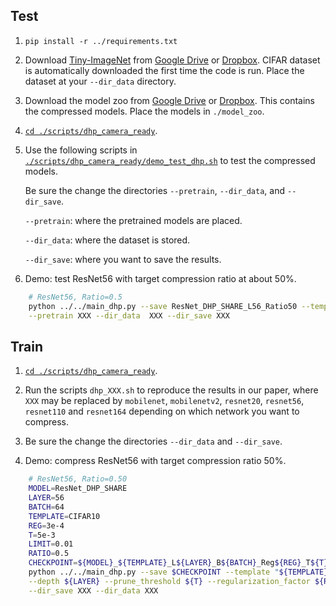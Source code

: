 
## Test
1. `pip install -r ../requirements.txt`

2. Download [Tiny-ImageNet](http://www.image-net.org/) from [Google Drive](https://drive.google.com/file/d/1Aajaob10vzDqPbWZVNMYxJRowlNE0yd5/view?usp=sharing) or [Dropbox](https://www.dropbox.com/s/2kbqse543y2ule0/tiny-imagenet-200.tar.xz?dl=0). CIFAR dataset is automatically downloaded the first time the code is run. Place the dataset at your `--dir_data` directory.

3. Download the model zoo from [Google Drive](https://drive.google.com/file/d/1ojU4jkgwJ6-qHlbD1e_nBWlUAt6ouNmz/view?usp=sharing) or [Dropbox](https://www.dropbox.com/s/vrc3zacctwm3z11/model_zoo_classification.zip?dl=0). This contains the compressed models. Place the models in `./model_zoo`.

4. [`cd ./scripts/dhp_camera_ready`](./scripts/dhp_camera_ready). 

5. Use the following scripts in [`./scripts/dhp_camera_ready/demo_test_dhp.sh`](./scripts/dhp_camera_ready/demo_test_dhp.sh) to test the compressed models. 

    Be sure the change the directories `--pretrain`, `--dir_data`, and `--dir_save`.

    `--pretrain`: where the pretrained models are placed.

    `--dir_data`: where the dataset is stored.

    `--dir_save`: where you want to save the results.
6. Demo: test ResNet56 with target compression ratio at about 50%.
```bash
	# ResNet56, Ratio=0.5
	python ../../main_dhp.py --save ResNet_DHP_SHARE_L56_Ratio50 --template CIFAR10_ResNet --model ResNet_DHP_SHARE --depth 56 --test_only \
	--pretrain XXX --dir_data  XXX --dir_save XXX
```
## Train

1. [`cd ./scripts/dhp_camera_ready`](./scripts/dhp_camera_ready). 

2. Run the scripts `dhp_XXX.sh` to reproduce the results in our paper, where `XXX` may be replaced by `mobilenet`, `mobilenetv2`, `resnet20`, `resnet56`, `resnet110` and `resnet164` depending on which network you want to compress. 

3. Be sure the change the directories `--dir_data` and `--dir_save`.

4. Demo: compress ResNet56 with target compression ratio 50%.
```bash
	# ResNet56, Ratio=0.50
	MODEL=ResNet_DHP_SHARE
	LAYER=56
	BATCH=64
	TEMPLATE=CIFAR10
	REG=3e-4
	T=5e-3
	LIMIT=0.01
	RATIO=0.5
	CHECKPOINT=${MODEL}_${TEMPLATE}_L${LAYER}_B${BATCH}_Reg${REG}_T${T}_Limit${LIMIT}_Ratio${RATIO}
	python ../../main_dhp.py --save $CHECKPOINT --template "${TEMPLATE}_ResNet" --model ${MODEL} --batch_size ${BATCH} --epochs 300 --decay step-20-50+step-150-225 \
	--depth ${LAYER} --prune_threshold ${T} --regularization_factor ${REG} --ratio ${RATIO} --stop_limit ${LIMIT} --print_model \
	--dir_save XXX --dir_data XXX
```

